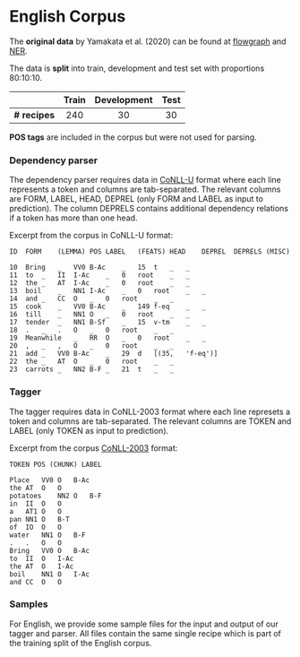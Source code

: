 # English Corpus

The **original data** by Yamakata et al. (2020) can be found at [flowgraph](https://sites.google.com/view/yy-lab/resource/english-recipe-flowgraph) and [NER](https://sites.google.com/view/yy-lab/resource/english-recipe-ner).

The data is **split** into train, development and test set with proportions 80:10:10.

| | Train | Development | Test
:--- | :---: | :---: | :---:
**# recipes** | 240 | 30 | 30

**POS tags** are included in the corpus but were not used for parsing. 

### Dependency parser

The dependency parser requires data in [CoNLL-U](https://universaldependencies.org/format.html) format where each line represents a token and columns are tab-separated. The relevant columns are FORM, LABEL, HEAD, DEPREL (only FORM and LABEL as input to prediction). The column DEPRELS contains additional dependency relations if a token has more than one head.

Excerpt from the corpus in CoNLL-U format:
```
ID	FORM 	(LEMMA)	POS	LABEL	(FEATS)	HEAD	DEPREL	DEPRELS	(MISC)

10	Bring	_	VV0	B-Ac	_	15	t	_	_
11	to	_	II	I-Ac	_	0	root	_	_
12	the	_	AT	I-Ac	_	0	root	_	_
13	boil	_	NN1	I-Ac	_	0	root	_	_
14	and	_	CC	O	_	0	root	_	_
15	cook	_	VV0	B-Ac	_	149	f-eq	_	_
16	till	_	NN1	O	_	0	root	_	_
17	tender	_	NN1	B-Sf	_	15	v-tm	_	_
18	.	_	.	O	_	0	root	_	_
19	Meanwhile	_	RR	O	_	0	root	_	_
20	,	_	,	O	_	0	root	_	_
21	add	_	VV0	B-Ac	_	29	d	[(35,	'f-eq')]
22	the	_	AT	O	_	0	root	_	_
23	carrots	_	NN2	B-F	_	21	t	_	_
```

### Tagger

The tagger requires data in CoNLL-2003 format where each line represets a token and columns are tab-separated. The relevant columns are TOKEN and LABEL (only TOKEN as input to prediction).

Excerpt from the corpus [CoNLL-2003](https://www.clips.uantwerpen.be/conll2003/ner/) format:

```
TOKEN POS (CHUNK) LABEL

Place	VV0	O	B-Ac
the	AT	O	O
potatoes	NN2	O	B-F
in	II	O	O
a	AT1	O	O
pan	NN1	O	B-T
of	IO	O	O
water	NN1	O	B-F
.	.	O	O
Bring	VV0	O	B-Ac
to	II	O	I-Ac
the	AT	O	I-Ac
boil	NN1	O	I-Ac
and	CC	O	O
```

### Samples

For English, we provide some sample files for the input and output of our tagger and parser. All files contain the same single recipe which is part of the training split of the English corpus.
